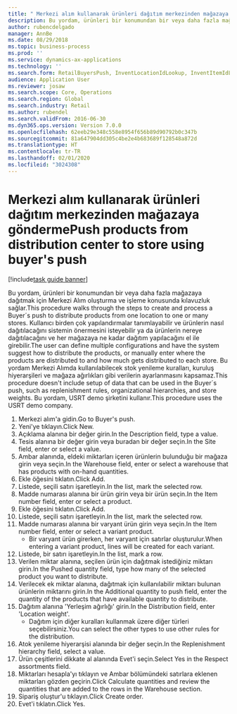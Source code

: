 ```yaml
---
title: " Merkezi alım kullanarak ürünleri dağıtım merkezinden mağazaya gönderme"
description: Bu yordam, ürünleri bir konumundan bir veya daha fazla mağazaya dağıtmak için Merkezi Alım oluşturma ve işleme konusunda kılavuzluk sağlar.
author: rubencdelgado
manager: AnnBe
ms.date: 08/29/2018
ms.topic: business-process
ms.prod: ''
ms.service: dynamics-ax-applications
ms.technology: ''
ms.search.form: RetailBuyersPush, InventLocationIdLookup, InventItemIdLookupSimple, RetailReplenishmentTreeLookup
audience: Application User
ms.reviewer: josaw
ms.search.scope: Core, Operations
ms.search.region: Global
ms.search.industry: Retail
ms.author: rubendel
ms.search.validFrom: 2016-06-30
ms.dyn365.ops.version: Version 7.0.0
ms.openlocfilehash: 62eeb29e348c558e8954f656b89d90792b0c347b
ms.sourcegitcommit: 81a647904dd305c4be2e4b683689f128548a872d
ms.translationtype: HT
ms.contentlocale: tr-TR
ms.lasthandoff: 02/01/2020
ms.locfileid: "3024308"
---
```

# <a name="push-products-from-distribution-center-to-store-using-buyers-push"></a><span data-ttu-id="d1910-103"> Merkezi alım kullanarak ürünleri dağıtım merkezinden mağazaya gönderme</span><span class="sxs-lookup"><span data-stu-id="d1910-103">Push products from distribution center to store using buyer's push</span></span>

[!include[task guide banner](../includes/task-guide-banner.md)]

<span data-ttu-id="d1910-104">Bu yordam, ürünleri bir konumundan bir veya daha fazla mağazaya dağıtmak için Merkezi Alım oluşturma ve işleme konusunda kılavuzluk sağlar.</span><span class="sxs-lookup"><span data-stu-id="d1910-104">This procedure walks through the steps to create and process a Buyer´s push to distribute products from one location to one or many stores.</span></span> <span data-ttu-id="d1910-105">Kullanıcı birden çok yapılandırmalar tanımlayabilir ve ürünlerin nasıl dağıtılacağını sistemin önermesini isteyebilir ya da ürünlerin nereye dağıtılacağını ve her mağazaya ne kadar dağıtım yapılacağını el ile girebilir.</span><span class="sxs-lookup"><span data-stu-id="d1910-105">The user can define multiple configurations and have the system suggest how to distribute the products, or manually enter where the products are distributed to and how much gets distributed to each store.</span></span> <span data-ttu-id="d1910-106">Bu yordam Merkezi Alımda kullanılabilecek stok yenileme kuralları, kuruluş hiyerarşileri ve mağaza ağırlıkları gibi verilerin ayarlanmasını kapsamaz.</span><span class="sxs-lookup"><span data-stu-id="d1910-106">This procedure doesn't include setup of data that can be used in the Buyer´s push, such as replenishment rules, organizational hierarchies, and store weights.</span></span> <span data-ttu-id="d1910-107">Bu yordam, USRT demo şirketini kullanır.</span><span class="sxs-lookup"><span data-stu-id="d1910-107">This procedure uses the USRT demo company.</span></span>

1. <span data-ttu-id="d1910-108">Merkezi alım'a gidin.</span><span class="sxs-lookup"><span data-stu-id="d1910-108">Go to Buyer's push.</span></span>
2. <span data-ttu-id="d1910-109">Yeni'ye tıklayın.</span><span class="sxs-lookup"><span data-stu-id="d1910-109">Click New.</span></span>
3. <span data-ttu-id="d1910-110">Açıklama alanına bir değer girin.</span><span class="sxs-lookup"><span data-stu-id="d1910-110">In the Description field, type a value.</span></span>
4. <span data-ttu-id="d1910-111">Tesis alanına bir değer girin veya buradan bir değer seçin.</span><span class="sxs-lookup"><span data-stu-id="d1910-111">In the Site field, enter or select a value.</span></span>
5. <span data-ttu-id="d1910-112">Ambar alanında, eldeki miktarları içeren ürünlerin bulunduğu bir mağaza girin veya seçin.</span><span class="sxs-lookup"><span data-stu-id="d1910-112">In the Warehouse field, enter or select a warehouse that has products with on-hand quantities.</span></span>
6. <span data-ttu-id="d1910-113">Ekle öğesini tıklatın.</span><span class="sxs-lookup"><span data-stu-id="d1910-113">Click Add.</span></span>
7. <span data-ttu-id="d1910-114">Listede, seçili satırı işaretleyin.</span><span class="sxs-lookup"><span data-stu-id="d1910-114">In the list, mark the selected row.</span></span>
8. <span data-ttu-id="d1910-115">Madde numarası alanına bir ürün girin veya bir ürün seçin.</span><span class="sxs-lookup"><span data-stu-id="d1910-115">In the Item number field, enter or select a product.</span></span>
9. <span data-ttu-id="d1910-116">Ekle öğesini tıklatın.</span><span class="sxs-lookup"><span data-stu-id="d1910-116">Click Add.</span></span>
10. <span data-ttu-id="d1910-117">Listede, seçili satırı işaretleyin.</span><span class="sxs-lookup"><span data-stu-id="d1910-117">In the list, mark the selected row.</span></span>
11. <span data-ttu-id="d1910-118">Madde numarası alanına bir varyant ürün girin veya seçin.</span><span class="sxs-lookup"><span data-stu-id="d1910-118">In the Item number field, enter or select a variant product.</span></span>
    * <span data-ttu-id="d1910-119">Bir varyant ürün girerken, her varyant için satırlar oluşturulur.</span><span class="sxs-lookup"><span data-stu-id="d1910-119">When entering a variant product, lines will be created for each variant.</span></span>  
12. <span data-ttu-id="d1910-120">Listede, bir satırı işaretleyin.</span><span class="sxs-lookup"><span data-stu-id="d1910-120">In the list, mark a row.</span></span>
13. <span data-ttu-id="d1910-121">Verilen miktar alanına, seçilen ürün için dağıtmak istediğiniz miktarı girin.</span><span class="sxs-lookup"><span data-stu-id="d1910-121">In the Pushed quantity field, type how many of the selected product you want to distribute.</span></span>
14. <span data-ttu-id="d1910-122">Verilecek ek miktar alanına, dağıtmak için kullanılabilir miktarı bulunan ürünlerin miktarını girin.</span><span class="sxs-lookup"><span data-stu-id="d1910-122">In the Additional quantity to push field, enter the quantity of the products that have available quantity to distribute.</span></span>
15. <span data-ttu-id="d1910-123">Dağıtım alanına 'Yerleşim ağırlığı' girin.</span><span class="sxs-lookup"><span data-stu-id="d1910-123">In the Distribution field, enter 'Location weight'.</span></span>
    * <span data-ttu-id="d1910-124">Dağıtım için diğer kuralları kullanmak üzere diğer türleri seçebilirsiniz.</span><span class="sxs-lookup"><span data-stu-id="d1910-124">You can select the other types to use other rules for the distribution.</span></span>  
16. <span data-ttu-id="d1910-125">Atok yenileme hiyerarşisi alanında bir değer seçin.</span><span class="sxs-lookup"><span data-stu-id="d1910-125">In the Replenishment hierarchy field, select a value.</span></span>
17. <span data-ttu-id="d1910-126">Ürün çeşitlerini dikkate al alanında Evet'i seçin.</span><span class="sxs-lookup"><span data-stu-id="d1910-126">Select Yes in the Respect assortments field.</span></span>
18. <span data-ttu-id="d1910-127">Miktarları hesapla'yı tıklayın ve Ambar bölümündeki satırlara eklenen miktarları gözden geçirin.</span><span class="sxs-lookup"><span data-stu-id="d1910-127">Click Calculate quantities and review the quantities that are added to the rows in the Warehouse section.</span></span>
19. <span data-ttu-id="d1910-128">Sipariş oluştur'u tıklayın.</span><span class="sxs-lookup"><span data-stu-id="d1910-128">Click Create order.</span></span>
20. <span data-ttu-id="d1910-129">Evet'i tıklatın.</span><span class="sxs-lookup"><span data-stu-id="d1910-129">Click Yes.</span></span>

